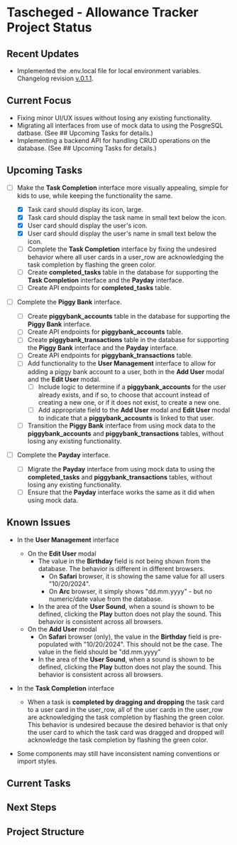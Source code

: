# Tascheged - Allowance Tracker Project Status

## Recent Updates

- Implemented the .env.local file for local environment variables. Changelog revision [v.0.1.1](CHANGELOG.md).

## Current Focus

- Fixing minor UI/UX issues without losing any existing functionality.
- Migrating all interfaces from use of mock data to using the PosgreSQL datbase. (See ## Upcoming Tasks for details.)
- Implementing a backend API for handling CRUD operations on the database. (See ## Upcoming Tasks for details.)

## Upcoming Tasks

- [ ] Make the **Task Completion** interface more visually appealing, simple for kids to use, while keeping the functionality the same.

  - [x] Task card should display its icon, large.
  - [x] Task card should display the task name in small text below the icon.
  - [x] User card should display the user's icon.
  - [x] User card should display the user's name in small text below the icon.
  - [ ] Complete the **Task Completion** interface by fixing the undesired behavior where all user cards in a user_row are acknowledging the task completion by flashing the green color.
  - [ ] Create **completed_tasks** table in the database for supporting the **Task Completion** interface and the **Payday** interface.
  - [ ] Create API endpoints for **completed_tasks** table.

- [ ] Complete the **Piggy Bank** interface.

  - [ ] Create **piggybank_accounts** table in the database for supporting the **Piggy Bank** interface.
  - [ ] Create API endpoints for **piggybank_accounts** table.
  - [ ] Create **piggybank_transactions** table in the database for supporting the **Piggy Bank** interface and the **Payday** interface.
  - [ ] Create API endpoints for **piggybank_transactions** table.
  - [ ] Add functionality to the **User Management** interface to allow for adding a piggy bank account to a user, both in the **Add User** modal and the **Edit User** modal.
    - [ ] Include logic to determine if a **piggybank_accounts** for the user already exists, and if so, to choose that account instead of creating a new one, or if it does not exist, to create a new one.
    - [ ] Add appropriate field to the **Add User** modal and **Edit User** modal to indicate that a **piggybank_accounts** is linked to that user.
  - [ ] Transition the **Piggy Bank** interface from using mock data to the **piggybank_accounts** and **piggybank_transactions** tables, without losing any existing functionality.

- [ ] Complete the **Payday** interface.
  - [ ] Migrate the **Payday** interface from using mock data to using the **completed_tasks** and **piggybank_transactions** tables, without losing any existing functionality.
  - [ ] Ensure that the **Payday** interface works the same as it did when using mock data.

## Known Issues

- In the **User Management** interface

  - On the **Edit User** modal
    - The value in the **Birthday** field is not being shown from the database. The behavior is different in different browsers.
      - On **Safari** browser, it is showing the same value for all users "10/20/2024".
      - On **Arc** browser, it simply shows "dd.mm.yyyy" - but no numeric/date value from the database.
    - In the area of the **User Sound**, when a sound is shown to be defined, clicking the **Play** button does not play the sound. This behavior is consistent across all browsers.
  - On the **Add User** modal
    - On **Safari** browser (only), the value in the **Birthday** field is pre-populated with "10/20/2024". This should not be the case. The value in the field should be "dd.mm.yyyy"
    - In the area of the **User Sound**, when a sound is shown to be defined, clicking the **Play** button does not play the sound. This behavior is consistent across all browsers.

- In the **Task Completion** interface

  - When a task is **completed by dragging and dropping** the task card to a user card in the user_row, all of the user cards in the user_row are acknowledging the task completion by flashing the green color. This behavior is undesired because the desired behavior is that only the user card to which the task card was dragged and dropped will acknowledge the task completion by flashing the green color.

- Some components may still have inconsistent naming conventions or import styles.

## Current Tasks

## Next Steps

## Project Structure
